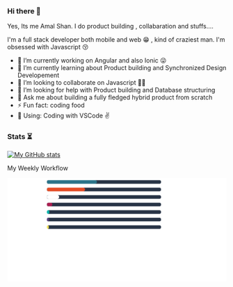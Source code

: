 ### Hi there 👋

Yes, Its me Amal Shan. I do product building , collabaration and stuffs....

I'm a full stack developer both mobile and web 😁 , kind of craziest man.
I'm obsessed with Javascript 😚


- 🔭 I’m currently working on Angular and also Ionic 😜
- 🌱 I’m currently learning about Product building and Synchronized Design Developement
- 👯 I’m looking to collaborate on Javascript 🤷‍♂️
- 🤔 I’m looking for help with Product building and Database structuring
- 💬 Ask me about building a fully fledged hybrid product from scratch
- ⚡ Fun fact: coding food
- 📃 Using: Coding with VSCode ✌️


### Stats :hourglass_flowing_sand:
[![My GitHub stats](https://github-readme-stats.vercel.app/api?username=amal910&count_private=true&theme=gotham&showicons=true)](https://github.com/amal910/github-readme-stats)

My Weekly Workflow

<!--Docsium::START-->
![any](https://github.com/amal910/amal910-bot/blob/main/lib/template.svg)
<!--Docsium::END-->
